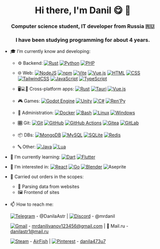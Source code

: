 <h1 align="center">Hi there, I'm Danil 😋 👋

<h3 align="center">Computer science student, IT developer from Russia 🇷🇺</h3>
<h3 align="center">I have been studying programming for about 4 years.</h3>

- 🎓 I’m currently know and developing:
  - ⚙ Backend:
    [![Rust](https://img.shields.io/badge/Rust-%23000000.svg?e&logo=rust&logoColor=white)](#)
    [![Python](https://img.shields.io/badge/Python-3776AB?logo=python&logoColor=fff)](#)
    [![PHP](https://img.shields.io/badge/php-%23777BB4.svg?&logo=php&logoColor=white)](#)
    
  - 🌐 Web:
    [![NodeJS](https://img.shields.io/badge/Node.js-6DA55F?logo=node.js&logoColor=white)](#)
    [![npm](https://img.shields.io/badge/npm-CB3837?logo=npm&logoColor=fff)](#)
    [![Vite](https://img.shields.io/badge/Vite-646CFF?logo=vite&logoColor=fff)](#)
    [![Vue.js](https://img.shields.io/badge/Vue.js-4FC08D?logo=vuedotjs&logoColor=fff)](#)
    [![HTML](https://img.shields.io/badge/HTML-%23E34F26.svg?logo=html5&logoColor=white)](#)
    [![CSS](https://img.shields.io/badge/CSS-639?logo=css&logoColor=fff)](#)
    [![TailwindCSS](https://img.shields.io/badge/Tailwind%20CSS-%2338B2AC.svg?logo=tailwind-css&logoColor=white)](#)
    [![JavaScript](https://img.shields.io/badge/JavaScript-F7DF1E?logo=javascript&logoColor=000)](#)
    [![TypeScript](https://img.shields.io/badge/TypeScript-3178C6?logo=typescript&logoColor=fff)](#)
    
  - 🖥💻📱 Cross-platform apps:
    [![Rust](https://img.shields.io/badge/Rust-%23000000.svg?e&logo=rust&logoColor=white)](#)
    [![Tauri](https://img.shields.io/badge/Tauri-24C8D8?logo=tauri&logoColor=fff)](#)
    [![Vue.js](https://img.shields.io/badge/Vue.js-4FC08D?logo=vuedotjs&logoColor=fff)](#)
    
  - 🎮 Games:
    [![Godot Engine](https://img.shields.io/badge/Godot-%23FFFFFF.svg?logo=godot-engine)](#)
    [![Unity](https://img.shields.io/badge/Unity-%23000000.svg?logo=unity&logoColor=white)](#)
    [![C#](https://custom-icon-badges.demolab.com/badge/C%23-%23239120.svg?logo=cshrp&logoColor=white)](#)
    [![Ren'Py](https://img.shields.io/badge/Ren'Py-FF7F7F?logo=Renpy&logoColor=fff)](#)
    
  - 🧰 Administration:
    [![Docker](https://img.shields.io/badge/Docker-2496ED?logo=docker&logoColor=fff)](#)
    [![Bash](https://img.shields.io/badge/Bash-4EAA25?logo=gnubash&logoColor=fff)](#)
    [![Linux](https://img.shields.io/badge/Linux-FCC624?logo=linux&logoColor=black)](#)
    [![Windows](https://custom-icon-badges.demolab.com/badge/Windows-0078D6?logo=windows11&logoColor=white)](#)
    
  - 🎛 Git:
    [![Git](https://img.shields.io/badge/Git-F05032?logo=git&logoColor=fff)](#)
    [![GitHub](https://img.shields.io/badge/GitHub-%23121011.svg?logo=github&logoColor=white)](#)
    [![GitHub Actions](https://img.shields.io/badge/GitHub_Actions-2088FF?logo=github-actions&logoColor=white)](#)
    [![Gitea](https://img.shields.io/badge/Gitea-6eaa5b?logo=gitea&logoColor=fff)](#)
    [![GitLab](https://img.shields.io/badge/GitLab-FC6D26?logo=gitlab&logoColor=fff)](#)
    
  - 📦 DBs:
    [![MongoDB](https://img.shields.io/badge/MongoDB-%234ea94b.svg?logo=mongodb&logoColor=white)](#)
    [![MySQL](https://img.shields.io/badge/MySQL-4479A1?logo=mysql&logoColor=fff)](#)
    [![SQLite](https://img.shields.io/badge/SQLite-%2307405e.svg?logo=sqlite&logoColor=white)](#)
    [![Redis](https://img.shields.io/badge/Redis-%23DD0031.svg?logo=redis&logoColor=white)](#)
    
  - 🔤 Other:
    [![Java](https://img.shields.io/badge/Java-%23ED8B00.svg?logo=openjdk&logoColor=white)](#)
    [![Lua](https://img.shields.io/badge/Lua-%232C2D72.svg?logo=lua&logoColor=white)](#)

- 🌱 I’m currently learning:
  [![Dart](https://img.shields.io/badge/Dart-%230175C2.svg?logo=dart&logoColor=white)](#)
  [![Flutter](https://img.shields.io/badge/Flutter-02569B?logo=flutter&logoColor=fff)](#)
- 🤔 I’m interested in:
  [![React](https://img.shields.io/badge/React-%2320232a.svg?logo=react&logoColor=%2361DAFB)](#)
  [![Go](https://img.shields.io/badge/Go-%2300ADD8.svg?&logo=go&logoColor=white)](#)
  [![Blender](https://img.shields.io/badge/Blender-%23F5792A.svg?logo=blender&logoColor=white)](#)
  ![Aseprite](https://img.shields.io/badge/Aseprite-FFFFFF?style=for-the-badge&logo=Aseprite&logoColor=#7D929E)
- 💸 Carried out orders in the scopes:
  - 🔎 Parsing data from websites
  - 🖼 Frontend of sites
- 📫 How to reach me:

  [![Telegram](https://img.shields.io/badge/Telegram-2CA5E0?logo=telegram&logoColor=white)](#) - @DanilaAstr |
  [![Discord](https://img.shields.io/badge/Discord-%235865F2.svg?&logo=discord&logoColor=white)](#) - @mrdanil
  
  [![Gmail](https://img.shields.io/badge/Gmail-D14836?logo=gmail&logoColor=white)](#) - mrdanilivanov123456@gmail.com |
  📧 Mail.ru - danilastr1@mail.ru

  [![Steam](https://img.shields.io/badge/Steam-%23000000.svg?logo=steam&logoColor=white)](#) - [AirFish](https://steamcommunity.com/profiles/76561199093918429) |
  [![Pinterest](https://img.shields.io/badge/Pinterest-%23E60023.svg?logo=Pinterest&logoColor=white)](#) - [danila473u7](https://ru.pinterest.com/danila473u7)

<!--
**MrDanilus/MrDanilus** is a ✨ _special_ ✨ repository because its `README.md` (this file) appears on your GitHub profile.

Here are some ideas to get you started:

- 🔭 I’m currently working on ...
- 🌱 I’m currently learning ...
- 👯 I’m looking to collaborate on ...
- 🤔 I’m looking for help with ...
- 💬 Ask me about ...
- 📫 How to reach me: ...
- 😄 Pronouns: ...
- ⚡ Fun fact: ...
-->
